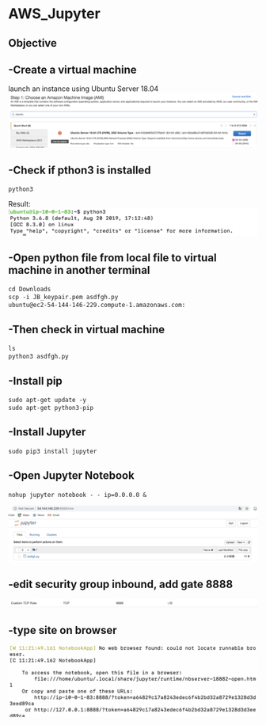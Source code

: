# AWS_Jupyter
## Objective

## -Create a virtual machine
launch an instance using Ubuntu Server 18.04
![](https://github.com/Jinn42/AWS_Jupyter/blob/master/Utunbu%2018.04.png)
## -Check if pthon3 is installed
```
python3
```
Result:
![](https://github.com/Jinn42/AWS_Jupyter/blob/master/python3.png)

## -Open python file from local file to virtual machine in another terminal
```
cd Downloads
scp -i JB_keypair.pem asdfgh.py
ubuntu@ec2-54-144-146-229.compute-1.amazonaws.com:
```
## -Then check in virtual machine
```
ls
python3 asdfgh.py
```

## -Install pip
```
sudo apt-get update -y
sudo apt-get python3-pip
```
## -Install Jupyter
```
sudo pip3 install jupyter
```
## -Open Jupyter Notebook
```
nohup jupyter notebook - - ip=0.0.0.0 &
```
![](https://github.com/Jinn42/AWS_Jupyter/blob/master/openjupyter.png)

## -edit security group inbound, add gate 8888
![](https://github.com/Jinn42/AWS_Jupyter/blob/master/gate8888.png)
## -type site on browser
![](https://github.com/Jinn42/AWS_Jupyter/blob/master/site.png)
